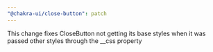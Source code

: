 ```yaml
---
"@chakra-ui/close-button": patch
---
```


This change fixes CloseButton not getting its base styles when it was passed
other styles through the \_\_css property

